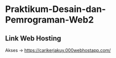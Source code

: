 # Praktikum-Desain-dan-Pemrograman-Web2

## Link Web Hosting

Akses -> https://carikerjakuy.000webhostapp.com/
